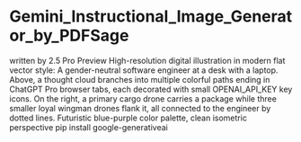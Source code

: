# Gemini_Instructional_Image_Generator_by_PDFSage
written by 2.5 Pro Preview
High-resolution digital illustration in modern flat vector style: A gender-neutral software engineer at a desk with a laptop. Above, a thought cloud branches into multiple colorful paths ending in ChatGPT Pro browser tabs, each decorated with small OPENAI_API_KEY key icons. On the right, a primary cargo drone carries a package while three smaller loyal wingman drones flank it, all connected to the engineer by dotted lines. Futuristic blue-purple color palette, clean isometric perspective
pip install google-generativeai